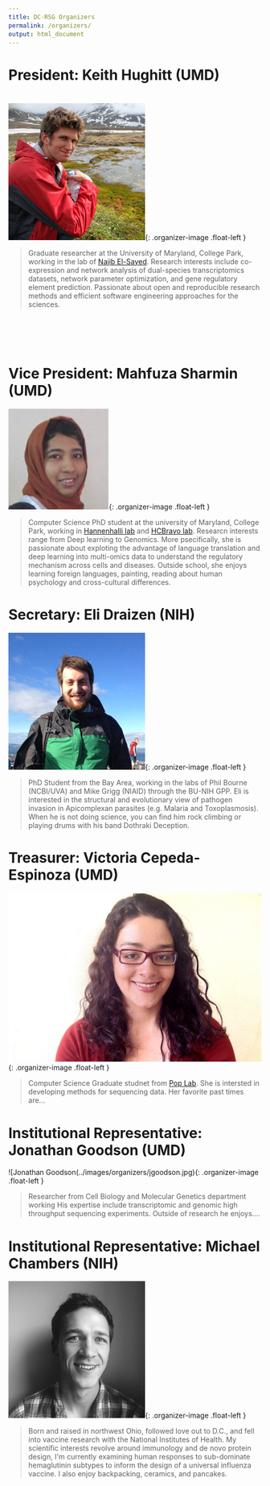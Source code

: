 ```yaml
---
title: DC-RSG Organizers
permalink: /organizers/
output: html_document
---
```


# President: Keith Hughitt (UMD)
#   
![Keith Hughitt](../images/organizers/hughitt.jpg){: .organizer-image .float-left }

> Graduate researcher at the University of Maryland, College Park, working in
> the lab of [Najib El-Sayed](http://www.najibelsayed.org/research.aspx).
> Research interests include co-expression and network analysis of
> dual-species transcriptomics datasets, network parameter optimization,
> and gene regulatory element prediction. Passionate about open and
> reproducible research methods and efficient software engineering approaches
> for the sciences.


#       
# Vice President: Mahfuza Sharmin (UMD)

![Mahfuza Sharmin](../images/organizers/sharmin.jpg){: .organizer-image .float-left }

> Computer Science PhD student at the university of Maryland, College Park, working in [Hannenhalli lab](http://www.cbcb.umd.edu/~sridhar/) and [HCBravo lab](http://www.hcbravo.org). Researcn interests range from Deep learning to Genomics. More psecifically, she is passionate about exploting the advantage of language translation and deep learning into multi-omics data to understand the regulatory mechanism across cells and diseases. Outside school, she enjoys learning foreign languages, painting, reading about human psychology and cross-cultural differences.

#      
# Secretary: Eli Draizen (NIH)

![Eli Draizen](../images/organizers/draizen.jpg){: .organizer-image .float-left }

> PhD Student from the Bay Area, working in the labs of Phil Bourne (NCBI/UVA) and Mike Grigg (NIAID) through the BU-NIH GPP. Eli is interested in the structural and evolutionary view of pathogen invasion in Apicomplexan parasites (e.g. Malaria and Toxoplasmosis). When he is not doing science, you can find him rock climbing or playing drums with his band Dothraki Deception.






# Treasurer: Victoria Cepeda-Espinoza (UMD)

![Victoria Cepada](../images/organizers/vicky.jpg){: .organizer-image .float-left }

> Computer Science Graduate studnet from [Pop Lab](http://www.cbcb.umd.edu/~mpop/). She is intersted in developing methods for sequencing data. Her favorite past times are...







# Institutional Representative: Jonathan Goodson (UMD)

![Jonathan Goodson(../images/organizers/jgoodson.jpg){: .organizer-image .float-left }

> Researcher from Cell Biology and Molecular Genetics department working His expertise include transcriptomic and genomic high throughput sequencing experiments. Outside of research he enjoys....






# Institutional Representative: Michael Chambers (NIH)

![Michael Chambers](../images/organizers/chambers.jpg){: .organizer-image .float-left }

> Born and raised in northwest Ohio, followed love out to D.C., and fell into
> vaccine research with the National Institutes of Health. My scientific
> interests revolve around immunology and de novo protein design, I'm currently
> examining human responses to sub-dominate hemaglutinin subtypes to inform the
> design of a universal influenza vaccine. I also enjoy backpacking, ceramics,
> and pancakes.

